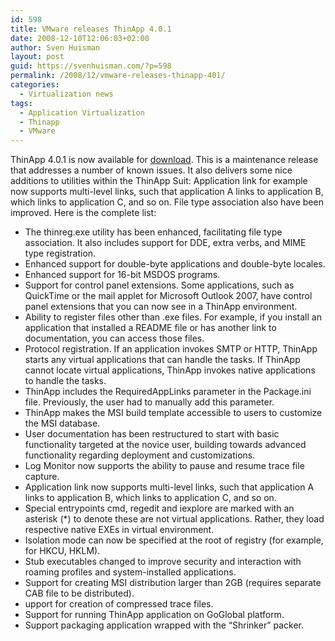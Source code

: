 ```yaml
---
id: 598
title: VMware releases ThinApp 4.0.1
date: 2008-12-10T12:06:03+02:00
author: Sven Huisman
layout: post
guid: https://svenhuisman.com/?p=598
permalink: /2008/12/vmware-releases-thinapp-401/
categories:
  - Virtualization news
tags:
  - Application Virtualization
  - Thinapp
  - VMware
---
```

ThinApp 4.0.1 is now available for <a title="Thinapp 4.0.1" href="https://www.vmware.com/support/thinapp4/doc/releasenotes_thinapp401.html" target="_blank">download</a>. This is a maintenance release that addresses a number of known issues. It also delivers some nice additions to utilities within the ThinApp Suit: Application link for example now supports multi-level links, such that application A links to application B, which links to application C, and so on. File type association also have been improved. Here is the complete list:<!--more-->

  * The thinreg.exe utility has been enhanced, facilitating file type association. It also includes support for DDE, extra verbs, and MIME type registration.
  * Enhanced support for double-byte applications and double-byte locales.
  * Enhanced support for 16-bit MSDOS programs.
  * Support for control panel extensions. Some applications, such as QuickTime or the mail applet for Microsoft Outlook 2007, have control panel extensions that you can now see in a ThinApp environment.
  * Ability to register files other than .exe files. For example, if you install an application that installed a README file or has another link to documentation, you can access those files.
  * Protocol registration. If an application invokes SMTP or HTTP, ThinApp starts any virtual applications that can handle the tasks. If ThinApp cannot locate virtual applications, ThinApp invokes native applications to handle the tasks.
  * ThinApp includes the RequiredAppLinks parameter in the Package.ini file. Previously, the user had to manually add this parameter.
  * ThinApp makes the MSI build template accessible to users to customize the MSI database.
  * User documentation has been restructured to start with basic functionality targeted at the novice user, building towards advanced functionality regarding deployment and customizations.
  * Log Monitor now supports the ability to pause and resume trace file capture.
  * Application link now supports multi-level links, such that application A links to application B, which links to application C, and so on.
  * Special entrypoints cmd, regedit and iexplore are marked with an asterisk (*) to denote these are not virtual applications. Rather, they load respective native EXEs in virtual environment.
  * Isolation mode can now be specified at the root of registry (for example, for HKCU, HKLM).
  * Stub executables changed to improve security and interaction with roaming profiles and system-installed applications.
  * Support for creating MSI distribution larger than 2GB (requires separate CAB file to be distributed).
  * upport for creation of compressed trace files.
  * Support for running ThinApp application on GoGlobal platform.
  * Support packaging application wrapped with the &#8220;Shrinker&#8221; packer.